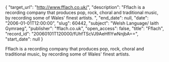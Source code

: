 {
  "target_url": "http://www.fflach.co.uk/", 
  "description": "Fflach is a recording company that produces pop, rock, choral and traditional music, by recording some of Wales' finest artists. ", 
  "end_date": null, 
  "date": "2006-01-01T12:00:00", 
  "slug": 60442, 
  "subject": "Welsh Language/ Iaith Gymraeg", 
  "publisher": "fflach.co.uk", 
  "open_access": false, 
  "title": "Fflach", 
  "record_id": "20060101T120000/fUhfTScVJ9AeHfIYwNnjbA==", 
  "start_date": null
}

Fflach is a recording company that produces pop, rock, choral and traditional music, by recording some of Wales' finest artists. 